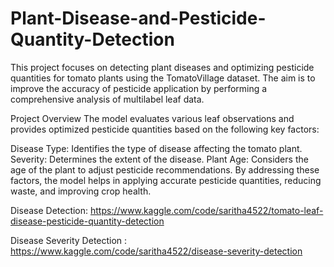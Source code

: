 # Plant-Disease-and-Pesticide-Quantity-Detection 

This project focuses on detecting plant diseases and optimizing pesticide quantities for tomato plants using the TomatoVillage dataset. The aim is to improve the accuracy of pesticide application by performing a comprehensive analysis of multilabel leaf data.

Project Overview
The model evaluates various leaf observations and provides optimized pesticide quantities based on the following key factors:

Disease Type: Identifies the type of disease affecting the tomato plant.
Severity: Determines the extent of the disease.
Plant Age: Considers the age of the plant to adjust pesticide recommendations.
By addressing these factors, the model helps in applying accurate pesticide quantities, reducing waste, and improving crop health.

Disease Detection: https://www.kaggle.com/code/saritha4522/tomato-leaf-disease-pesticide-quantity-detection


Disease Severity Detection : 
https://www.kaggle.com/code/saritha4522/disease-severity-detection  